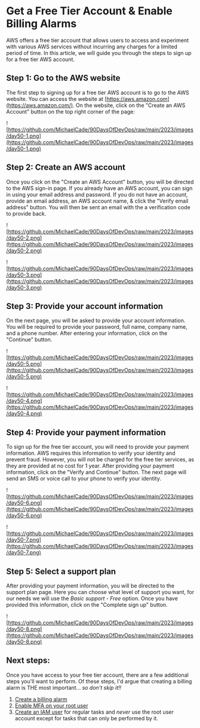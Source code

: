 # Get a Free Tier Account & Enable Billing Alarms

AWS offers a free tier account that allows users to access and experiment with various AWS services without incurring any charges for a limited period of time. In this article, we will guide you through the steps to sign up for a free tier AWS account.

## Step 1: Go to the AWS website

The first step to signing up for a free tier AWS account is to go to the AWS website. You can access the website at [https://aws.amazon.com](https://aws.amazon.com/). On the website, click on the "Create an AWS Account" button on the top right corner of the page:

![https://github.com/MichaelCade/90DaysOfDevOps/raw/main/2023/images/day50-1.png](https://github.com/MichaelCade/90DaysOfDevOps/raw/main/2023/images/day50-1.png)

## Step 2: Create an AWS account

Once you click on the "Create an AWS Account" button, you will be directed to the AWS sign-in page. If you already have an AWS account, you can sign in using your email address and password. If you do not have an account, provide an email address, an AWS account name, & click the "Verify email address" button. You will then be sent an email with the a verification code to provide back. 

![https://github.com/MichaelCade/90DaysOfDevOps/raw/main/2023/images/day50-2.png](https://github.com/MichaelCade/90DaysOfDevOps/raw/main/2023/images/day50-2.png)

![https://github.com/MichaelCade/90DaysOfDevOps/raw/main/2023/images/day50-3.png](https://github.com/MichaelCade/90DaysOfDevOps/raw/main/2023/images/day50-3.png)

## Step 3: Provide your account information

On the next page, you will be asked to provide your account information. You will be required to provide your password, full name, company name, and a phone number. After entering your information, click on the "Continue" button. 

![https://github.com/MichaelCade/90DaysOfDevOps/raw/main/2023/images/day50-5.png](https://github.com/MichaelCade/90DaysOfDevOps/raw/main/2023/images/day50-5.png)

![https://github.com/MichaelCade/90DaysOfDevOps/raw/main/2023/images/day50-4.png](https://github.com/MichaelCade/90DaysOfDevOps/raw/main/2023/images/day50-4.png)

## Step 4: Provide your payment information

To sign up for the free tier account, you will need to provide your payment information. AWS requires this information to verify your identity and prevent fraud. However, you will not be charged for the free tier services, as they are provided at no cost for 1 year. After providing your payment information, click on the "Verify and Continue" button. The next page will send an SMS or voice call to your phone to verify your identity. 

![https://github.com/MichaelCade/90DaysOfDevOps/raw/main/2023/images/day50-6.png](https://github.com/MichaelCade/90DaysOfDevOps/raw/main/2023/images/day50-6.png)

![https://github.com/MichaelCade/90DaysOfDevOps/raw/main/2023/images/day50-7.png](https://github.com/MichaelCade/90DaysOfDevOps/raw/main/2023/images/day50-7.png)

## Step 5: Select a support plan

After providing your payment information, you will be directed to the support plan page. Here you can choose what level of support you want, for our needs we will use the *Basic support - Free* option. Once you have provided this information, click on the "Complete sign up" button.

![https://github.com/MichaelCade/90DaysOfDevOps/raw/main/2023/images/day50-8.png](https://github.com/MichaelCade/90DaysOfDevOps/raw/main/2023/images/day50-8.png)

## Next steps:

Once you have access to your free tier account, there are a few additional steps you'll want to perform. Of these steps, I'd argue that creating a billing alarm is THE most important... *so don't skip it!!*

1. [Create a billing alarm](https://docs.aws.amazon.com/AmazonCloudWatch/latest/monitoring/monitor_estimated_charges_with_cloudwatch.html)
2. [Enable MFA on your root user](https://docs.aws.amazon.com/accounts/latest/reference/root-user-mfa.html)
3. [Create an IAM user](https://docs.aws.amazon.com/IAM/latest/UserGuide/id_users_create.html) for regular tasks and *never* use the root user account except for tasks that can only be performed by it.